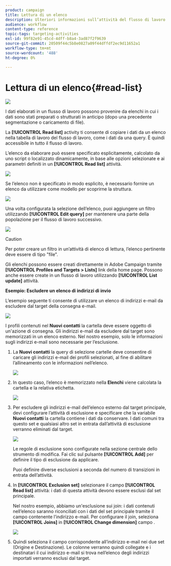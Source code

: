 ```yaml
---
product: campaign
title: Lettura di un elenco
description: Ulteriori informazioni sull’attività del flusso di lavoro Leggi elenco
audience: workflow
content-type: reference
topic-tags: targeting-activities
exl-id: 99f82e91-45cd-4dff-b8a4-3ad87f2f9639
source-git-commit: 20509f44c5b8e0827a09f44dffdf2ec9d11652a1
workflow-type: tm+mt
source-wordcount: '488'
ht-degree: 0%

---
```


# Lettura di un elenco{#read-list}

![](../../assets/common.svg)

I dati elaborati in un flusso di lavoro possono provenire da elenchi in cui i dati sono stati preparati o strutturati in anticipo (dopo una precedente segmentazione o caricamento di file).

La **[!UICONTROL Read list]** activity ti consente di copiare i dati da un elenco nella tabella di lavoro del flusso di lavoro, come i dati da una query. È quindi accessibile in tutto il flusso di lavoro.

L’elenco da elaborare può essere specificato esplicitamente, calcolato da uno script o localizzato dinamicamente, in base alle opzioni selezionate e ai parametri definiti in un **[!UICONTROL Read list]** attività.

![](assets/list_edit_select_option_01.png)

Se l’elenco non è specificato in modo esplicito, è necessario fornire un elenco da utilizzare come modello per scoprirne la struttura.

![](assets/s_advuser_list_template_select.png)

Una volta configurata la selezione dell’elenco, puoi aggiungere un filtro utilizzando **[!UICONTROL Edit query]** per mantenere una parte della popolazione per il flusso di lavoro successivo.

![](assets/wf_readlist_1.png)

>[!CAUTION]
>
>Per poter creare un filtro in un’attività di elenco di lettura, l’elenco pertinente deve essere di tipo &quot;file&quot;.

Gli elenchi possono essere creati direttamente in Adobe Campaign tramite **[!UICONTROL Profiles and Targets > Lists]** link della home page. Possono anche essere create in un flusso di lavoro utilizzando **[!UICONTROL List update]** attività.

**Esempio: Escludere un elenco di indirizzi di invio**

L’esempio seguente ti consente di utilizzare un elenco di indirizzi e-mail da escludere dal target della consegna e-mail.

![](assets/s_advuser_list_read_sample_1.png)

I profili contenuti nel **Nuovi contatti** la cartella deve essere oggetto di un&#39;azione di consegna. Gli indirizzi e-mail da escludere dal target sono memorizzati in un elenco esterno. Nel nostro esempio, solo le informazioni sugli indirizzi e-mail sono necessarie per l’esclusione.

1. La **Nuovi contatti** la query di selezione cartelle deve consentire di caricare gli indirizzi e-mail dei profili selezionati, al fine di abilitare l’allineamento con le informazioni nell’elenco.

   ![](assets/s_advuser_list_read_sample_0.png)

1. In questo caso, l’elenco è memorizzato nella **Elenchi** viene calcolata la cartella e la relativa etichetta.

   ![](assets/s_advuser_list_read_sample_2.png)

1. Per escludere gli indirizzi e-mail dell’elenco esterno dal target principale, devi configurare l’attività di esclusione e specificare che la variabile **Nuovi contatti** la cartella contiene i dati da conservare. I dati comuni tra questo set e qualsiasi altro set in entrata dall’attività di esclusione verranno eliminati dal target.

   ![](assets/s_advuser_list_read_sample_3.png)

   Le regole di esclusione sono configurate nella sezione centrale dello strumento di modifica. Fai clic sul pulsante **[!UICONTROL Add]** per definire il tipo di esclusione da applicare.

   Puoi definire diverse esclusioni a seconda del numero di transizioni in entrata dell’attività.

1. In **[!UICONTROL Exclusion set]** selezionare il campo **[!UICONTROL Read list]** attività: i dati di questa attività devono essere esclusi dal set principale.

   Nel nostro esempio, abbiamo un&#39;esclusione sui join: i dati contenuti nell’elenco saranno riconciliati con i dati del set principale tramite il campo contenente l’indirizzo e-mail. Per configurare il join, seleziona **[!UICONTROL Joins]** in **[!UICONTROL Change dimension]** campo .

   ![](assets/s_advuser_list_read_sample_4.png)

1. Quindi seleziona il campo corrispondente all’indirizzo e-mail nei due set (Origine e Destinazione). Le colonne verranno quindi collegate e i destinatari il cui indirizzo e-mail si trova nell’elenco degli indirizzi importati verranno esclusi dal target.
